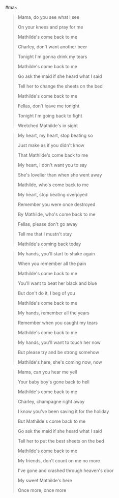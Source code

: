 #ma~

> Mama, do you see what I see
>
> On your knees and pray for me
>
> Mathilde's come back to me
>
> Charley, don't want another beer
>
> Tonight I'm gonna drink my tears
>
> Mathilde's come back to me
>
> Go ask the maid if she heard what I said
>
> Tell her to change the sheets on the bed
>
> Mathilde's come back to me
>
> Fellas, don't leave me tonight
>
> Tonight I'm going back to fight
>
> Wretched Mathilde's in sight

> My heart, my heart, stop beating so
>
> Just make as if you didn't know
>
> That Mathilde's come back to me
>
> My heart, I don't want you to say
>
> She's lovelier than when she went away
>
> Mathilde, who's come back to me
>
> My heart, stop beating overjoyed
>
> Remember you were once destroyed
>
> By Mathilde, who's come back to me
>
> Fellas, please don't go away
>
> Tell me that I mustn't stay
>
> Mathilde's coming back today

> My hands, you'll start to shake again
>
> When you remember all the pain
>
> Mathilde's come back to me
>
> You'll want to beat her black and blue
>
> But don't do it, I beg of you
>
> Mathilde's come back to me
>
> My hands, remember all the years
>
> Remember when you caught my tears
>
>
> Mathilde's come back to me
>
> My hands, you'll want to touch her now
>
> But please try and be strong somehow
>
> Mathilde's here, she's coming now, now

> Mama, can you hear me yell
>
> Your baby boy's gone back to hell
>
> Mathilde's come back to me
>
> Charley, champagne right away
>
> I know you've been saving it for the holiday
>
> But Mathilde's come back to me
>
> Go ask the maid if she heard what I said
>
> Tell her to put the best sheets on the bed
>
> Mathilde's come back to me
>
> My friends, don't count on me no more
>
> I've gone and crashed through heaven's door
>
> My sweet Mathilde's here
>
> Once more, once more
